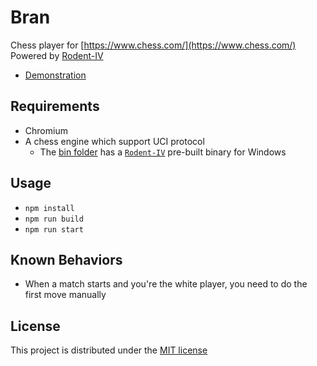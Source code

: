 # Bran

Chess player for [https://www.chess.com/](https://www.chess.com/)  
Powered by [Rodent-IV](http://www.pkoziol.cal24.pl/rodent/rodent.htm)

- [Demonstration](https://www.youtube.com/watch?v=MlTHEjqT8eU)

## Requirements

- Chromium
- A chess engine which support UCI protocol
  - The [bin folder](bin) has a [`Rodent-IV`](http://www.pkoziol.cal24.pl/rodent/rodent.htm) pre-built binary for Windows

## Usage

- `npm install`
- `npm run build`
- `npm run start`

## Known Behaviors

- When a match starts and you're the white player, you need to do the first move manually

## License

This project is distributed under the [MIT license](LICENSE)
